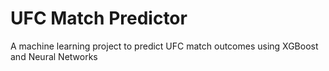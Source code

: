 # UFC Match Predictor
A machine learning project to predict UFC match outcomes using XGBoost and Neural Networks
